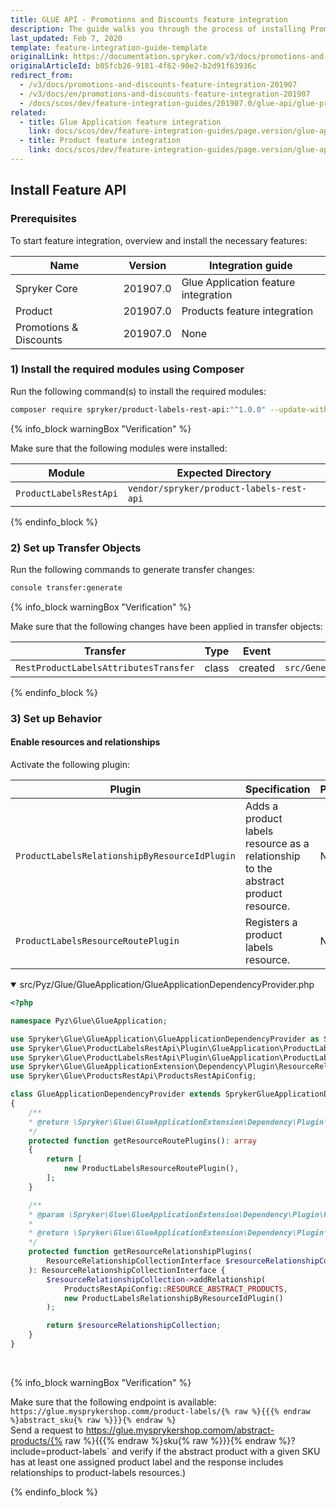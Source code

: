 ```yaml
---
title: GLUE API - Promotions and Discounts feature integration
description: The guide walks you through the process of installing Promotions&Discounts feature into the project
last_updated: Feb 7, 2020
template: feature-integration-guide-template
originalLink: https://documentation.spryker.com/v3/docs/promotions-and-discounts-feature-integration-201907
originalArticleId: b85fcb26-9181-4f62-90e2-b2d91f63936c
redirect_from:
  - /v3/docs/promotions-and-discounts-feature-integration-201907
  - /v3/docs/en/promotions-and-discounts-feature-integration-201907
  - /docs/scos/dev/feature-integration-guides/201907.0/glue-api/glue-promotions-and-discounts-feature-integration.html
related:
  - title: Glue Application feature integration
    link: docs/scos/dev/feature-integration-guides/page.version/glue-api/glue-application-feature-integration.html
  - title: Product feature integration
    link: docs/scos/dev/feature-integration-guides/page.version/glue-api/glue-api-product-feature-integration.html
---
```


## Install Feature API
### Prerequisites
To start feature integration, overview and install the necessary features:

| Name | Version | Integration guide |
| --- | --- | --- |
| Spryker Core | 201907.0 | Glue Application feature integration |
| Product | 201907.0 | Products feature integration |
| Promotions & Discounts | 201907.0 | None |

### 1) Install the required modules using Composer
Run the following command(s) to install the required modules:

```bash
composer require spryker/product-labels-rest-api:"^1.0.0" --update-with-dependencies
```

{% info_block warningBox "Verification" %}

Make sure that the following modules were installed:

| Module | Expected Directory |
| --- | --- |
| `ProductLabelsRestApi` | `vendor/spryker/product-labels-rest-api` |

{% endinfo_block %}

### 2) Set up Transfer Objects
Run the following commands to generate transfer changes:

```bash
console transfer:generate
```

{% info_block warningBox "Verification" %}

Make sure that the following changes have been applied in transfer objects:

| Transfer | Type | Event | Path |
| --- | --- | --- | --- |
| `RestProductLabelsAttributesTransfer` | class | created | `src/Generated/Shared/Transfer/RestProductLabelsAttributesTransfer` |

{% endinfo_block %}

### 3) Set up Behavior
#### Enable resources and relationships
Activate the following plugin:

| Plugin | Specification | Prerequisites | Namespace |
| --- | --- | --- | --- |
| `ProductLabelsRelationshipByResourceIdPlugin` | Adds a product labels resource as a relationship to the abstract product resource. | None | `Spryker\Glue\ProductLabelsRestApi\Plugin\GlueApplication` |
| `ProductLabelsResourceRoutePlugin` | Registers a product labels resource. | None | `Spryker\Glue\ProductLabelsRestApi\Plugin\GlueApplication` |

<details open>
<summary markdown='span'>src/Pyz/Glue/GlueApplication/GlueApplicationDependencyProvider.php</summary>

```php
<?php

namespace Pyz\Glue\GlueApplication;

use Spryker\Glue\GlueApplication\GlueApplicationDependencyProvider as SprykerGlueApplicationDependencyProvider;
use Spryker\Glue\ProductLabelsRestApi\Plugin\GlueApplication\ProductLabelsRelationshipByResourceIdPlugin;
use Spryker\Glue\ProductLabelsRestApi\Plugin\GlueApplication\ProductLabelsResourceRoutePlugin;
use Spryker\Glue\GlueApplicationExtension\Dependency\Plugin\ResourceRelationshipCollectionInterface;
use Spryker\Glue\ProductsRestApi\ProductsRestApiConfig;

class GlueApplicationDependencyProvider extends SprykerGlueApplicationDependencyProvider
{
	/**
	* @return \Spryker\Glue\GlueApplicationExtension\Dependency\Plugin\ResourceRoutePluginInterface[]
	*/
	protected function getResourceRoutePlugins(): array
	{
		return [
			new ProductLabelsResourceRoutePlugin(),
		];
	}

	/**
	* @param \Spryker\Glue\GlueApplicationExtension\Dependency\Plugin\ResourceRelationshipCollectionInterface $resourceRelationshipCollection
	*
	* @return \Spryker\Glue\GlueApplicationExtension\Dependency\Plugin\ResourceRelationshipCollectionInterface
	*/
	protected function getResourceRelationshipPlugins(
		ResourceRelationshipCollectionInterface $resourceRelationshipCollection
	): ResourceRelationshipCollectionInterface {
		$resourceRelationshipCollection->addRelationship(
			ProductsRestApiConfig::RESOURCE_ABSTRACT_PRODUCTS,
			new ProductLabelsRelationshipByResourceIdPlugin()
		);

		return $resourceRelationshipCollection;
	}
}
```

<br>
</details>


{% info_block warningBox "Verification" %}

Make sure that the following endpoint is available: `https://glue.mysprykershop.comm/product-labels/{% raw %}{{{% endraw %}abstract_sku{% raw %}}}{% endraw %}`<br>Send a request to https://glue.mysprykershop.comom/abstract-products/{% raw %}{{{% endraw %}sku{% raw %}}}{% endraw %}?include=product-labels` and verify if the abstract product with a given SKU has at least one assigned product label and the response includes relationships to product-labels resources.)

{% endinfo_block %}
